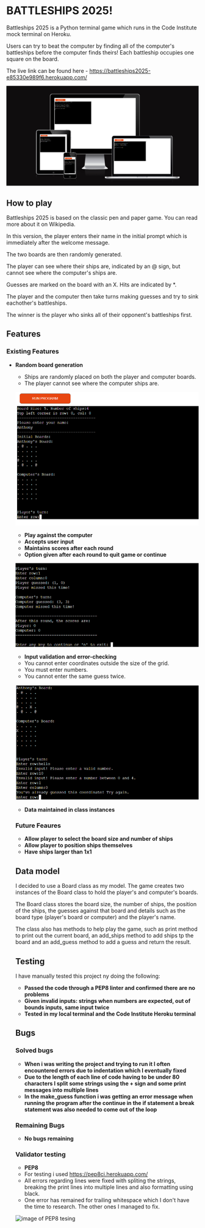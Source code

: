# BATTLESHIPS 2025!

Battleships 2025 is a Python terminal game which runs in the Code Institute mock terminal on Heroku.

Users can try to beat the computer by finding all of the computer's battleships before the computer finds theirs! Each battleship occupies one square on the board.

The live link can be found here - https://battleships2025-e85330e989f6.herokuapp.com/

![game preview on all different screen sizes](/assets/images/am_i_responsive.png)

## How to play

Battleships 2025 is based on the classic pen and paper game. You can read more about it on Wikipedia.

In this version, the player enters their name in the initial prompt which is immediately after the welcome message.

The two boards are then randomly generated.

The player can see where their ships are, indicated by an @ sign, but cannot see where the computer's ships are.

Guesses are marked on the board with an X. Hits are indicated by *.

The player and the computer then take turns making guesses and try to sink eachother's battleships.

The winner is the player who sinks all of their opponent's battleships first.

## Features

### Existing Features

- __Random board generation__

  - Ships are randomly placed on both the player and computer boards.
  - The player cannot see where the computer ships are.

  ![image of random boards generated](/assets/images/random_boards.png)

  - __Play against the computer__
  - __Accepts user input__
  - __Maintains scores after each round__
  - __Option given after each round to quit game or continue__

  ![image of a completed round by player and computer](/assets/images/round_image.png)

  - __Input validation and error-checking__
   - You cannot enter coordinates outside the size of the grid.
   - You must enter numbers.
   - You cannot enter the same guess twice.

   ![image of input validation](/assets/images/input_validation.png)

   - __Data maintained in class instances__

   ### Future Feaures

   - __Allow player to select the board size and number of ships__
   - __Allow player to position ships themselves__
   - __Have ships larger than 1x1__

   ## Data model

   I decided to use a Board class as my model. The game creates two instances of the Board class to hold the player's and computer's boards.

   The Board class stores the board size, the number of ships, the position of the ships, the guesses against that board and details such as the board type (player's board or computer) and the player's name.

   The class also has methods to help play the game, such as print method to print out the current board, an add_ships method to add ships tp the board and an add_guess method to add a guess and return the result.

   ## Testing

   I have manually tested this project ny doing the following:

   - __Passed the code through a PEP8 linter and confirmed there are no problems__
   - __Given invalid inputs: strings when numbers are expected, out of bounds inputs, same input twice__
   - __Tested in my local terminal and the Code Institute Heroku terminal__

   ## Bugs

   ### Solved bugs

   - __When i was writing the project and trying to run it I often encountered errors due to indentation which I eventually fixed__
   - __Due to the length of each line of code having to be under 80 characters I split some strings using the + sign and some print messages into multiple lines__
   - __In the make_guess function i was getting an error message when running the program after the continue in the if statement a break statement was also needed to come out of the loop__

   ### Remaining Bugs

   - __No bugs remaining__

   ### Validator testing

   - __PEP8__
    - For testing i used https://pep8ci.herokuapp.com/
    - All errors regarding lines were fixed with spliting the strings, breaking the print lines into multiple lines and also formatting using black.
    - One error has remained for trailing whitespace which I don't have the time to research. The other ones I managed to fix.

    ![image of PEP8 tesing](/assets/images/pep8_testing.png)





